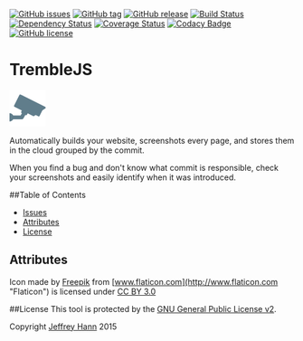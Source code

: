[![GitHub issues](https://img.shields.io/github/issues-raw/obihann/tremble-js.svg)](https://github.com/obihann/tremble-js/issues)
[![GitHub tag](https://img.shields.io/github/tag/obihann/tremble-js.svg)](https://github.com/obihann/tremble-js)
[![GitHub release](https://img.shields.io/github/release/obihann/tremble-js.svg)](https://github.com/obihann/tremble-js/releases)
[![Build Status](https://travis-ci.org/obihann/tremble-js.svg?branch=master)](https://travis-ci.org/obihann/tremble-js)
[![Dependency Status](https://david-dm.org/obihann/tremble-js.svg)](https://david-dm.org/obihann/tremble-js)
[![Coverage Status](https://coveralls.io/repos/obihann/tremble-js/badge.svg?service=github)](https://coveralls.io/github/obihann/tremble-js)
[![Codacy Badge](https://www.codacy.com/project/badge/23b5d4fb160f4b49b65987a19a4e1a2c)](https://www.codacy.com/app/jeffhann/tremble-js)
[![GitHub license](https://img.shields.io/github/license/obihann/tremble-js.svg)](https://github.com/obihann/tremble-js/blob/master/LICENSE)

# TrembleJS
[![Logo](https://raw.githubusercontent.com/obihann/tremble-js/master/logo.png)]()

Automatically builds your website,  screenshots every page, and stores them in the cloud grouped by the commit. 

When you find a bug and don't know what commit is responsible, check your screenshots and easily identify when it was introduced.

##Table of Contents
* [Issues](https://github.com/obihann/tremble-js/issues)
* [Attributes](#attributes)
* [License](#license)

## Attributes
Icon made by [Freepik](http://www.freepik.com "Freepik") from [www.flaticon.com](http://www.flaticon.com "Flaticon") is licensed under [CC BY 3.0](http://creativecommons.org/licenses/by/3.0/ "Creative Commons BY 3.0")

##License
This tool is protected by the [GNU General Public License v2](http://www.gnu.org/licenses/gpl-2.0.html).

Copyright [Jeffrey Hann](http://jeffreyhann.ca/) 2015
